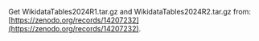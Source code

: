 Get WikidataTables2024R1.tar.gz and WikidataTables2024R2.tar.gz from: [https://zenodo.org/records/14207232](https://zenodo.org/records/14207232).